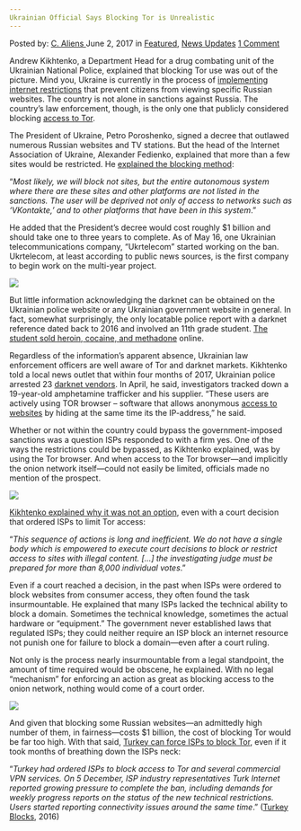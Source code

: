 ```yaml
---
Ukrainian Official Says Blocking Tor is Unrealistic
---
```

<article class="post-listing post-20315 post type-post status-publish format-standard has-post-thumbnail hentry category-deepdot-news category-news-updates tag-blocking tag-official tag-tor tag-ukrainian tag-unrealistic">
    <div class="post-inner">
    <p class="post-meta">
    <span>Posted by: <a href="https://www.deepdotweb.com/author/caliens/" title="">C. Aliens </a></span>
    <span>June 2, 2017</span>
    <span>in <a href="https://www.deepdotweb.com/category/deepdot-news/" rel="category tag">Featured</a>, <a href="https://www.deepdotweb.com/category/news-updates/" rel="category tag">News Updates</a></span>
    <span><a href="https://www.deepdotweb.com/2017/06/02/ukrainian-official-says-blocking-tor-unrealistic-2/#comments">1 Comment</a></span>
    </p>
    <div class="clear"></div>
    <div class="entry">
    <p>Andrew Kikhtenko, a Department Head for a drug combating unit of the Ukrainian National Police, explained that blocking Tor use was out of the picture. Mind you, Ukraine is currently in the process of <a href="http://ukranews.com/news/495648-k-prodlenyyu-sankcyy-es-protyv-rf-prysoedynylys-4-strany">implementing internet restrictions</a> that prevent citizens from viewing specific Russian websites. The country is not alone in sanctions against Russia. The country’s law enforcement, though, is the only one that publicly considered blocking <a href="https://www.deepdotweb.com/tag/tor/">access to Tor</a>.</p>
    <p>The President of Ukraine, Petro Poroshenko, signed a decree that outlawed numerous Russian websites and TV stations. But the head of the Internet Association of Ukraine, Alexander Fedienko, explained that more than a few sites would be restricted. He <a href="https://112.ua/glavnye-novosti/dlya-polnogo-blokirovaniya-rossiyskih-saytov-nuzhno-dva-goda-i-1-mlrd-doll-internet-associaciya-ukrainy-390267.html">explained the blocking method</a>:</p>
    <p>“<em>Most likely, we will block not sites, but the entire autonomous system where there are these sites and other platforms are not listed in the sanctions. The user will be deprived not only of access to networks such as ‘VKontakte,’ and to other platforms that have been in this system</em>.”</p>
    <p>He added that the President’s decree would cost roughly $1 billion and should take one to three years to complete. As of May 16, one Ukrainian telecommunications company, &#8220;Ukrtelecom&#8221; started working on the ban. Ukrtelecom, at least according to public news sources, is the first company to begin work on the multi-year project.</p>
    <p><img class="wp-image-20319 aligncenter" src="https://www.deepdotweb.com/wp-content/uploads/2017/05/word-image-158.jpeg" srcset="https://www.deepdotweb.com/wp-content/uploads/2017/05/word-image-158.jpeg 800w, https://www.deepdotweb.com/wp-content/uploads/2017/05/word-image-158-300x163.jpeg 300w" sizes="(max-width: 800px) 100vw, 800px" /></p>
    <p>But little information acknowledging the darknet can be obtained on the Ukrainian police website or any Ukrainian government website in general. In fact, somewhat surprisingly, the only locatable police report with a darknet reference dated back to 2016 and involved an 11th grade student. <a href="http://www.npu.gov.ua/uk/publish/article/1854342">The student sold heroin, cocaine, and methadone</a> online.</p>
    <p>Regardless of the information’s apparent absence, Ukrainian law enforcement officers are well aware of Tor and darknet markets. Kikhtenko told a local news outlet that within four months of 2017, Ukrainian police arrested 23 <a href="https://www.deepdotweb.com/tag/darknet">darknet vendors</a>. In April, he said, investigators tracked down a 19-year-old amphetamine trafficker and his supplier. “These users are actively using TOR browser &#8211; software that allows anonymous <a href="https://www.deepdotweb.com/tag/internet/">access to websites</a>​ by hiding at the same time its the IP-address,” he said.</p>
    <p>Whether or not within the country could bypass the government-imposed sanctions was a question ISPs responded to with a firm yes. One of the ways the restrictions could be bypassed, as Kikhtenko explained, was by using the Tor browser. And when access to the Tor browser—and implicitly the onion network itself—could not easily be limited, officials made no mention of the prospect.</p>
    <p><img class="wp-image-20320 aligncenter" src="https://www.deepdotweb.com/wp-content/uploads/2017/05/word-image-159.jpeg" srcset="https://www.deepdotweb.com/wp-content/uploads/2017/05/word-image-159.jpeg 800w, https://www.deepdotweb.com/wp-content/uploads/2017/05/word-image-159-300x223.jpeg 300w" sizes="(max-width: 800px) 100vw, 800px" /></p>
    <p><a href="https://www.obozrevatel.com/crime/35914-temnyie-seti-darknet-politsiya-departament-narkotiki_andrey-kihtenko.htm">Kikhtenko explained why it was not an option</a>, even with a court decision that ordered ISPs to limit Tor access:</p>
    <p>“<em>This sequence of actions is long and inefficient. We do not have a single body which is empowered to execute court decisions to block or restrict access to sites with illegal content. [&#8230;] the investigating judge must be prepared for more than 8,000 individual votes</em>.”</p>
    <p>Even if a court reached a decision, in the past when ISPs were ordered to block websites from consumer access, they often found the task insurmountable. He explained that many ISPs lacked the technical ability to block a domain. Sometimes the technical knowledge, sometimes the actual hardware or “equipment.” The government never established laws that regulated ISPs; they could neither require an ISP block an internet resource not punish one for failure to block a domain—even after a court ruling.</p>
    <p>Not only is the process nearly insurmountable from a legal standpoint, the amount of time required would be obscene, he explained. With no legal “mechanism” for enforcing an action as great as blocking access to the onion network, nothing would come of a court order.</p>
    <p><img class="wp-image-20321 aligncenter" src="https://www.deepdotweb.com/wp-content/uploads/2017/05/word-image-160.jpeg" srcset="https://www.deepdotweb.com/wp-content/uploads/2017/05/word-image-160.jpeg 800w, https://www.deepdotweb.com/wp-content/uploads/2017/05/word-image-160-300x134.jpeg 300w" sizes="(max-width: 800px) 100vw, 800px" /></p>
    <p>And given that blocking some Russian websites—an admittedly high number of them, in fairness—costs $1 billion, the cost of blocking Tor would be far too high. With that said, <a href="https://www.deepdotweb.com/2016/12/30/turkish-government-permanently-bans-tor-vpn-services/">Turkey can force ISPs to block Tor</a>, even if it took months of breathing down the ISPs neck:</p>
    <p>“<em>Turkey had ordered ISPs to block access to Tor and several commercial VPN services. On 5 December, ISP industry representatives Turk Internet reported growing pressure to complete the ban, including demands for weekly progress reports on the status of the new technical restrictions. Users started reporting connectivity issues around the same time</em>.” (<a href="https://turkeyblocks.org/2016/12/18/tor-blocked-in-turkey-vpn-ban/">Turkey Blocks</a>, 2016)</p>
    </div>
    <span style="display:none"><a href="https://www.deepdotweb.com/tag/blocking/" rel="tag">blocking</a> <a href="https://www.deepdotweb.com/tag/official/" rel="tag">official</a> <a href="https://www.deepdotweb.com/tag/tor/" rel="tag">tor</a> <a href="https://www.deepdotweb.com/tag/ukrainian/" rel="tag">ukrainian</a> <a href="https://www.deepdotweb.com/tag/unrealistic/" rel="tag">unrealistic</a></span> <span style="display:none" class="updated">2017-06-02</span>
    <div style="display:none" class="vcard author" itemprop="author" itemscope itemtype="http://schema.org/Person"><strong class="fn" itemprop="name"><a href="https://www.deepdotweb.com/author/caliens/" title="Posts by C. Aliens" rel="author">C. Aliens</a></strong></div>
    </div>
</article>

